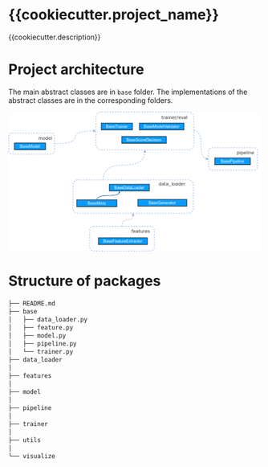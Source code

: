 {{cookiecutter.project_name}}
==============================

{{cookiecutter.description}}

Project architecture
=============================

The main abstract classes are in `base` folder. The implementations of the abstract classes 
are in the corresponding folders.  

![Architecture of the base framework](../docs/figures/architecture_base_framework.png)


Structure of packages
=====================

```
├── README.md
├── base
│   ├── data_loader.py
│   ├── feature.py
│   ├── model.py
│   ├── pipeline.py
│   └── trainer.py
├── data_loader
│   
├── features
│   
├── model
│   
├── pipeline
│   
├── trainer
│   
├── utils
│   
└── visualize
```


